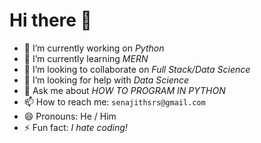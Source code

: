 # Hi there 👋


- 🔭 I’m currently working on *Python*
- 🌱 I’m currently learning *MERN*
- 👯 I’m looking to collaborate on *Full Stack/Data Science*
- 🤔 I’m looking for help with *Data Science*
- 💬 Ask me about *HOW TO PROGRAM IN PYTHON*
- 📫 How to reach me: ```senajithsrs@gmail.com```
- 😄 Pronouns: He / Him
- ⚡ Fun fact: *I hate coding!*

